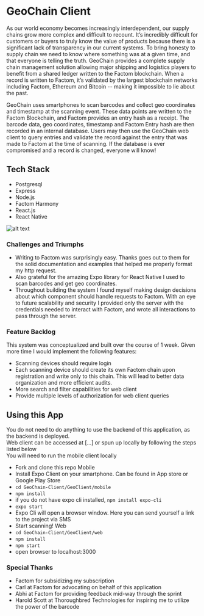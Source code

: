 # GeoChain Client

As our world economy becomes increasingly interdependent, our supply chains grow more complex and difficult to recount. It’s incredibly difficult for customers or buyers to truly know the value of products because there is a significant lack of transparency in our current systems. To bring honesty to supply chain we need to know where something was at a given time, and that everyone is telling the truth. GeoChain provides a complete supply chain management solution allowing major shipping and logistics players to benefit from a shared ledger written to the Factom blockchain. When a record is written to Factom, it’s validated by the largest blockchain networks including Factom, Ethereum and Bitcoin -- making it impossible to lie about the past. 

GeoChain uses smartphones to scan barcodes and collect geo coordinates and timestamp at the scanning event. These data points are written to the Factom Blockchain, and Factom provides an entry hash as a receipt. The barcode data, geo coordinates, timestamp and Factom Entry hash are then recorded in an internal database. Users may then use the GeoChain web client to query entries and validate the record against the entry that was made to Factom at the time of scanning. If the database is ever compromised and a record is changed, everyone will know!
 
## Tech Stack
* Postgresql
* Express
* Node.js
* Factom Harmony
* React.js
* React Native

![alt text](https://github.com/cscottrun/GeoChain-Server/blob/master/diagram.jpg)

### Challenges and Triumphs  
* Writing to Factom was surprisingly easy. Thanks goes out to them for the solid documentation and examples that helped me properly format my http request. 
* Also grateful for the amazing Expo library for React Native I used to scan barcodes and get geo coordinates.
* Throughout building the system I found myself making design decisions about which component should handle requests to Factom. With an eye to future scalability and security I provided only the server with the credentials needed to interact with Factom, and wrote all interactions to pass through the server.

### Feature Backlog
This system was conceptualized and built over the course of 1 week. Given more time I would implement the following features: 
* Scanning devices should require login 
* Each scanning device should create its own Factom chain upon registration and write only to this chain. This will lead to better data organization and more efficient audits.
* More search and filter capabilities for web client
* Provide multiple levels of authorization for web client queries

## Using this App
You do not need to do anything to use the backend of this application, as the backend is deployed.  <br />
Web client can be accessed at […] or spun up locally by following the steps listed below <br />
You will need to run the mobile client locally
* Fork and clone this repo
Mobile
* Install Expo Client on your smartphone. Can be found in App store or Google Play Store
* `cd GeoChain-Client/GeoClient/mobile`
* `npm install`
* if you do not have expo cli installed, `npm install expo-cli`
* `expo start`
* Expo Cli will open a browser window. Here you can send yourself a link to the project via SMS
* Start scanning!
Web
* `cd GeoChain-Client/GeoClient/web`
* `npm install`
* `npm start`
* open browser to localhost:3000

### Special Thanks
* Factom for subsidizing my subscription
* Carl at Factom for advocating on behalf of this application
* Abhi at Factom for providing feedback mid-way through the sprint
* Harold Scott at Thoroughbred Technologies for inspiring me to utilize the power of the barcode


